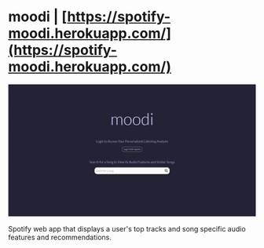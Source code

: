 # moodi | [https://spotify-moodi.herokuapp.com/](https://spotify-moodi.herokuapp.com/)
![screenshot](static/moodi.PNG)

Spotify web app that displays a user's top tracks and song specific audio features and recommendations.

